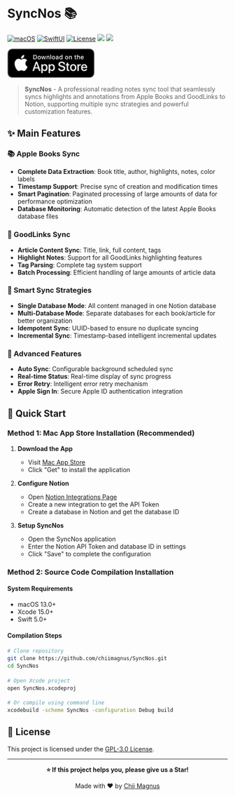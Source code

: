 # SyncNos 📚

[![macOS](https://img.shields.io/badge/macOS-13+-blue.svg)](https://developer.apple.com/macos/)
[![SwiftUI](https://img.shields.io/badge/SwiftUI-5.0-orange.svg)](https://developer.apple.com/documentation/swiftui/)
[![License](https://img.shields.io/badge/license-GPL3.0-green.svg)](LICENSE)
[![](https://img.shields.io/badge/%F0%9F%87%A8%F0%9F%87%B3-%E4%B8%AD%E6%96%87%E7%89%88-ff0000?style=flat)](README.md)
[![](https://img.shields.io/badge/%F0%9F%87%AC%F0%9F%87%A7-English-000aff?style=flat)](README_EN.md)

[<img src="Resource/image.png" alt="Download on the Mac App Store" width="200">](https://apps.apple.com/app/syncnos/id6752426176)

> **SyncNos** - A professional reading notes sync tool that seamlessly syncs highlights and annotations from Apple Books and GoodLinks to Notion, supporting multiple sync strategies and powerful customization features.

## ✨ Main Features

### 📚 Apple Books Sync
- **Complete Data Extraction**: Book title, author, highlights, notes, color labels
- **Timestamp Support**: Precise sync of creation and modification times
- **Smart Pagination**: Paginated processing of large amounts of data for performance optimization
- **Database Monitoring**: Automatic detection of the latest Apple Books database files

### 🔗 GoodLinks Sync
- **Article Content Sync**: Title, link, full content, tags
- **Highlight Notes**: Support for all GoodLinks highlighting features
- **Tag Parsing**: Complete tag system support
- **Batch Processing**: Efficient handling of large amounts of article data

### 🔄 Smart Sync Strategies
- **Single Database Mode**: All content managed in one Notion database
- **Multi-Database Mode**: Separate databases for each book/article for better organization
- **Idempotent Sync**: UUID-based to ensure no duplicate syncing
- **Incremental Sync**: Timestamp-based intelligent incremental updates

### 🎯 Advanced Features
- **Auto Sync**: Configurable background scheduled sync
- **Real-time Status**: Real-time display of sync progress
- **Error Retry**: Intelligent error retry mechanism
- **Apple Sign In**: Secure Apple ID authentication integration

## 🚀 Quick Start

### Method 1: Mac App Store Installation (Recommended)

1. **Download the App**
   - Visit [Mac App Store](https://apps.apple.com/app/syncnos/id6752426176)
   - Click "Get" to install the application

2. **Configure Notion**
   - Open [Notion Integrations Page](https://www.notion.so/profile/integrations)
   - Create a new integration to get the API Token
   - Create a database in Notion and get the database ID

3. **Setup SyncNos**
   - Open the SyncNos application
   - Enter the Notion API Token and database ID in settings
   - Click "Save" to complete the configuration

### Method 2: Source Code Compilation Installation

#### System Requirements
- macOS 13.0+
- Xcode 15.0+
- Swift 5.0+

#### Compilation Steps

```bash
# Clone repository
git clone https://github.com/chiimagnus/SyncNos.git
cd SyncNos

# Open Xcode project
open SyncNos.xcodeproj

# Or compile using command line
xcodebuild -scheme SyncNos -configuration Debug build
```

## 📄 License

This project is licensed under the [GPL-3.0 License](LICENSE).

---

<div align="center">

**⭐ If this project helps you, please give us a Star!**

Made with ❤️ by [Chii Magnus](https://github.com/chiimagnus)

</div>
